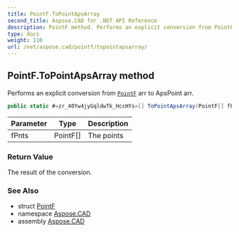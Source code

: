 ```yaml
---
title: PointF.ToPointApsArray
second_title: Aspose.CAD for .NET API Reference
description: PointF method. Performs an explicit conversion from PointF arr to ApsPoint arr
type: docs
weight: 110
url: /net/aspose.cad/pointf/topointapsarray/
---
```

## PointF.ToPointApsArray method

Performs an explicit conversion from [`PointF`](../) arr to ApsPoint arr.

```csharp
public static #=zr_40Yw4jyGqldwTk_HccHYs=[] ToPointApsArray(PointF[] fPnts)
```

| Parameter | Type | Description |
| --- | --- | --- |
| fPnts | PointF[] | The points |

### Return Value

The result of the conversion.

### See Also

* struct [PointF](../)
* namespace [Aspose.CAD](../../../aspose.cad/)
* assembly [Aspose.CAD](../../../)


